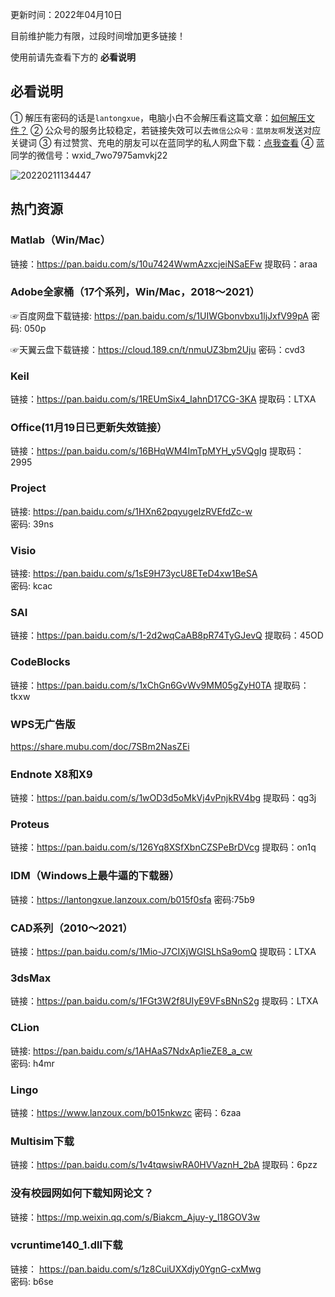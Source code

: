 更新时间：2022年04月10日

目前维护能力有限，过段时间增加更多链接！

使用前请先查看下方的 **必看说明**


## 必看说明

① 解压有密码的话是`lantongxue`，电脑小白不会解压看这篇文章：[如何解压文件？](https://mp.weixin.qq.com/s/WwFchRA_4f9QwDLr5f-dxA)
② 公众号的服务比较稳定，若链接失效可以去`微信公众号：蓝朋友啊`发送对应关键词
③ 有过赞赏、充电的朋友可以在蓝同学的私人网盘下载：[点我查看](https://mp.weixin.qq.com/s/ePEj4PV9DwIVpwYDCIrOOw)
④ 蓝同学的微信号：wxid_7wo7975amvkj22

![20220211134447](https://cdn.jsdelivr.net/gh/lanbao2021/PicGo-img/20220211134447.png)

## 热门资源

### Matlab（Win/Mac）

链接：https://pan.baidu.com/s/10u7424WwmAzxcjeiNSaEFw 
提取码：araa

### Adobe全家桶（17个系列，Win/Mac，2018～2021）

☞百度网盘下载链接: https://pan.baidu.com/s/1UIWGbonvbxu1ljJxfV99pA
密码: 050p

☞天翼云盘下载链接：https://cloud.189.cn/t/nmuUZ3bm2Uju 
密码：cvd3

### Keil

链接：https://pan.baidu.com/s/1REUmSix4_IahnD17CG-3KA 
提取码：LTXA

### Office(11月19日已更新失效链接）

链接：https://pan.baidu.com/s/16BHqWM4ImTpMYH_y5VQgIg 
提取码：2995

### Project

链接: https://pan.baidu.com/s/1HXn62pqyugeIzRVEfdZc-w  
密码: 39ns

### Visio

链接: https://pan.baidu.com/s/1sE9H73ycU8ETeD4xw1BeSA  
密码: kcac

### SAI

链接：https://pan.baidu.com/s/1-2d2wqCaAB8pR74TyGJevQ 
提取码：45OD

### CodeBlocks

链接：https://pan.baidu.com/s/1xChGn6GvWv9MM05gZyH0TA 
提取码：tkxw

### WPS无广告版

https://share.mubu.com/doc/7SBm2NasZEi

### Endnote X8和X9

链接：https://pan.baidu.com/s/1wOD3d5oMkVj4vPnjkRV4bg 
提取码：qg3j

### Proteus

链接：https://pan.baidu.com/s/126Yq8XSfXbnCZSPeBrDVcg 
提取码：on1q 

### IDM（Windows上最牛逼的下载器）

链接：https://lantongxue.lanzoux.com/b015f0sfa 
密码:75b9

### CAD系列（2010～2021）

链接：https://pan.baidu.com/s/1Mio-J7CIXjWGISLhSa9omQ 
提取码：LTXA

### 3dsMax

链接：https://pan.baidu.com/s/1FGt3W2f8UIyE9VFsBNnS2g 
提取码：LTXA 

### CLion

链接: https://pan.baidu.com/s/1AHAaS7NdxAp1ieZE8_a_cw  
密码: h4mr

### Lingo

链接：https://www.lanzoux.com/b015nkwzc
密码：6zaa

### Multisim下载

链接：https://pan.baidu.com/s/1v4tqwsiwRA0HVVaznH_2bA 
提取码：6pzz

### 没有校园网如何下载知网论文？

链接：https://mp.weixin.qq.com/s/Biakcm_Ajuy-y_l18GOV3w

### vcruntime140_1.dll下载

链接： https://pan.baidu.com/s/1z8CuiUXXdjy0YgnG-cxMwg  
密码: b6se

